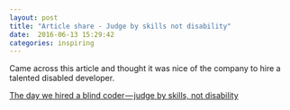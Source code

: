 ```yaml
---
layout: post
title: "Article share - Judge by skills not disability"
date:  2016-06-13 15:29:42
categories: inspiring
---
```


Came across this article and thought it was nice of the company to hire a talented disabled developer.

[The day we hired a blind coder — judge by skills, not disability](https://medium.com/the-momocentral-times/the-day-we-hired-a-blind-coder-9c9d704bb08b#.f4fzjcl4k)
